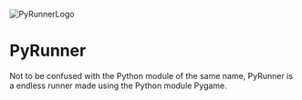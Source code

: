 ![PyRunnerLogo](https://user-images.githubusercontent.com/80982012/216849206-fff3036a-baa9-4813-8b0c-19264e61d49f.png)
# PyRunner
Not to be confused with the Python module of the same name, PyRunner is a endless runner made using the Python module Pygame.
